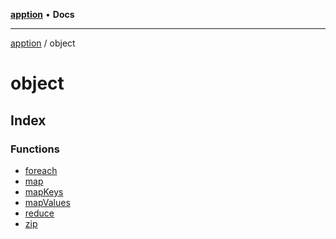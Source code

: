 [**apption**](../README.md) • **Docs**

***

[apption](../modules.md) / object

# object

## Index

### Functions

- [foreach](functions/foreach.md)
- [map](functions/map.md)
- [mapKeys](functions/mapKeys.md)
- [mapValues](functions/mapValues.md)
- [reduce](functions/reduce.md)
- [zip](functions/zip.md)
